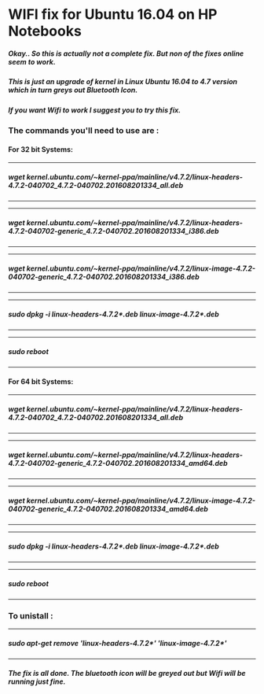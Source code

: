 WIFI fix for Ubuntu 16.04 on HP Notebooks
===

##### Okay.. So this is actually not a complete fix. But non of the fixes online seem to work.
##### This is just an upgrade of kernel in Linux Ubuntu 16.04 to 4.7 version which in turn greys out Bluetooth Icon. 

##### If you want Wifi to work I suggest you to try this fix.


### The commands you'll need to use are :

#### For 32 bit Systems: 
---
##### wget kernel.ubuntu.com/~kernel-ppa/mainline/v4.7.2/linux-headers-4.7.2-040702_4.7.2-040702.201608201334_all.deb #####
---

---
##### wget kernel.ubuntu.com/~kernel-ppa/mainline/v4.7.2/linux-headers-4.7.2-040702-generic_4.7.2-040702.201608201334_i386.deb
---

---
##### wget kernel.ubuntu.com/~kernel-ppa/mainline/v4.7.2/linux-image-4.7.2-040702-generic_4.7.2-040702.201608201334_i386.deb
---

---
##### sudo dpkg -i linux-headers-4.7.2*.deb linux-image-4.7.2*.deb
---

---
##### sudo reboot
---

#### For 64 bit Systems:
---
##### wget kernel.ubuntu.com/~kernel-ppa/mainline/v4.7.2/linux-headers-4.7.2-040702_4.7.2-040702.201608201334_all.deb
---

---
##### wget kernel.ubuntu.com/~kernel-ppa/mainline/v4.7.2/linux-headers-4.7.2-040702-generic_4.7.2-040702.201608201334_amd64.deb
---

---
##### wget kernel.ubuntu.com/~kernel-ppa/mainline/v4.7.2/linux-image-4.7.2-040702-generic_4.7.2-040702.201608201334_amd64.deb
---

---
##### sudo dpkg -i linux-headers-4.7.2*.deb linux-image-4.7.2*.deb
---

---
##### sudo reboot
---

### To unistall :
---
##### sudo apt-get remove 'linux-headers-4.7.2*' 'linux-image-4.7.2*'
---

##### The fix is all done. The bluetooth icon will be greyed out but Wifi will be running just fine.



